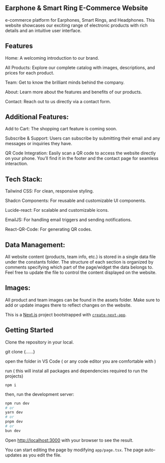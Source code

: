 ## Earphone & Smart Ring E-Commerce Website

e-commerce platform for Earphones, Smart Rings, and Headphones. This website showcases our exciting range of electronic products with rich details and an intuitive user interface.

## Features
Home: A welcoming introduction to our brand.

All Products: Explore our complete catalog with images, descriptions, and prices for each product.

Team: Get to know the brilliant minds behind the company.

About: Learn more about the features and benefits of our products.

Contact: Reach out to us directly via a contact form.

## Additional Features:
Add to Cart: The shopping cart feature is coming soon.

Subscribe & Support: Users can subscribe by submitting their email and any messages or inquiries they have.

QR Code Integration: Easily scan a QR code to access the website directly on your phone. You’ll find it in the footer and the contact page for seamless interaction.


## Tech Stack:
Tailwind CSS: For clean, responsive styling.

Shadcn Components: For reusable and customizable UI components.

Lucide-react: For scalable and customizable icons.

EmailJS: For handling email triggers and sending notifications.

React-QR-Code: For generating QR codes.

## Data Management:
All website content (products, team info, etc.) is stored in a single data file under the constants folder. The structure of each section is organized by comments specifying which part of the page/widget the data belongs to. Feel free to update the file to control the content displayed on the website.

## Images:
All product and team images can be found in the assets folder. Make sure to add or update images there to reflect changes on the website.

This is a [Next.js](https://nextjs.org) project bootstrapped with [`create-next-app`](https://nextjs.org/docs/app/api-reference/cli/create-next-app).

## Getting Started

Clone the repository in your local.

git clone {......}

open the folder in VS Code ( or any code editor you are comfortable with )

run  ( this will instal all packages and dependencies required to run the projects)

```
npm i
```

then, run the development server:

```bash
npm run dev
# or
yarn dev
# or
pnpm dev
# or
bun dev
```

Open [http://localhost:3000](http://localhost:3000) with your browser to see the result.

You can start editing the page by modifying `app/page.tsx`. The page auto-updates as you edit the file.
